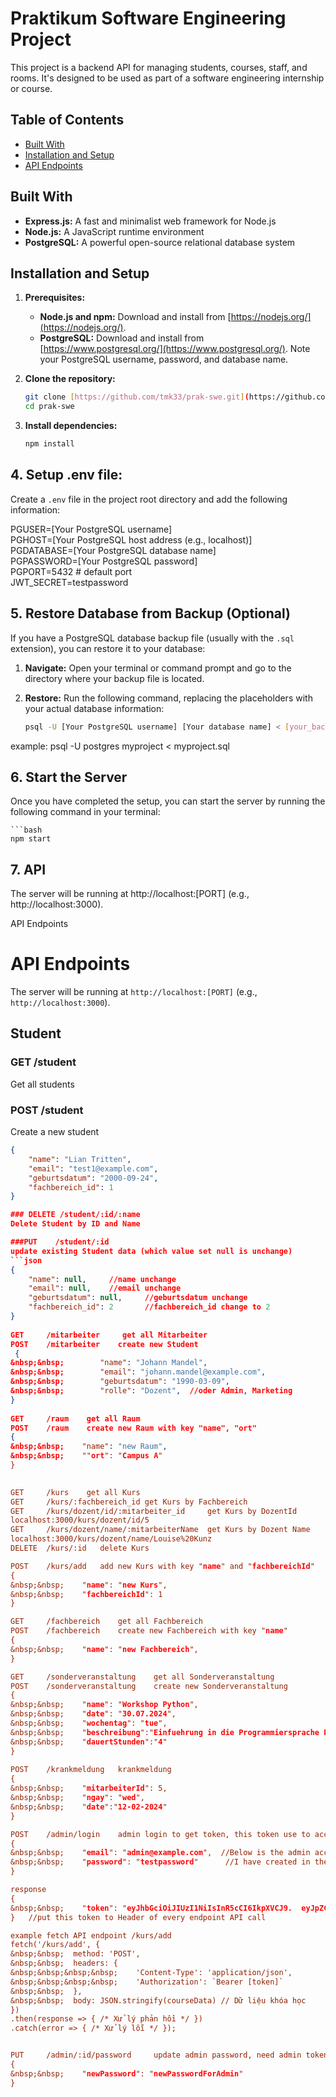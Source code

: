 # Praktikum Software Engineering Project

This project is a backend API for managing students, courses, staff, and rooms. It's designed to be used as part of a software engineering internship or course.

## Table of Contents
- [Built With](#built-with)
- [Installation and Setup](#installation-and-setup)
- [API Endpoints](#api-endpoints)

## Built With
- **Express.js:** A fast and minimalist web framework for Node.js
- **Node.js:** A JavaScript runtime environment
- **PostgreSQL:** A powerful open-source relational database system

## Installation and Setup

1. **Prerequisites:**
   - **Node.js and npm:** Download and install from [https://nodejs.org/](https://nodejs.org/).
   - **PostgreSQL:** Download and install from [https://www.postgresql.org/](https://www.postgresql.org/). Note your PostgreSQL username, password, and database name.

2. **Clone the repository:**
   ```bash
   git clone [https://github.com/tmk33/prak-swe.git](https://github.com/tmk33/prak-swe.git)
   cd prak-swe 

3. **Install dependencies:**
   ```bash
   npm install


## 4. Setup .env file:

Create a `.env` file in the project root directory and add the following information:

PGUSER=[Your PostgreSQL username]  
PGHOST=[Your PostgreSQL host address (e.g., localhost)]  
PGDATABASE=[Your PostgreSQL database name]  
PGPASSWORD=[Your PostgreSQL password]  
PGPORT=5432 # default port  
JWT_SECRET=testpassword

## 5. Restore Database from Backup (Optional)

If you have a PostgreSQL database backup file (usually with the `.sql` extension), you can restore it to your database:

1. **Navigate:** Open your terminal or command prompt and go to the directory where your backup file is located.

2. **Restore:** Run the following command, replacing the placeholders with your actual database information:

   ```bash
   psql -U [Your PostgreSQL username] [Your database name] < [your_backup_file.sql]

  example: psql -U postgres myproject < myproject.sql

## 6. Start the Server

Once you have completed the setup, you can start the server by running the following command in your terminal:

    ```bash
    npm start


## 7. API
The server will be running at http://localhost:[PORT] (e.g., http://localhost:3000).

API Endpoints

# API Endpoints

The server will be running at `http://localhost:[PORT]` (e.g., `http://localhost:3000`).

## Student

### GET /student
Get all students

### POST /student
Create a new student
```json
{
    "name": "Lian Tritten",
    "email": "test1@example.com",
    "geburtsdatum": "2000-09-24",
    "fachbereich_id": 1
}

### DELETE /student/:id/:name  
Delete Student by ID and Name

###PUT    /student/:id    
update existing Student data (which value set null is unchange)  
```json
{  
    "name": null,     //name unchange  
    "email": null,    //email unchange  
    "geburtsdatum": null,     //geburtsdatum unchange  
    "fachbereich_id": 2       //fachbereich_id change to 2  
}  
  
GET     /mitarbeiter     get all Mitarbeiter  
POST    /mitarbeiter    create new Student  
 {
&nbsp;&nbsp;        "name": "Johann Mandel",  
&nbsp;&nbsp;        "email": "johann.mandel@example.com",  
&nbsp;&nbsp;        "geburtsdatum": "1990-03-09",  
&nbsp;&nbsp;        "rolle": "Dozent",  //oder Admin, Marketing  
}
  
GET     /raum    get all Raum  
POST    /raum    create new Raum with key "name", "ort"  
{  
&nbsp;&nbsp;    "name": "new Raum",  
&nbsp;&nbsp;    ""ort": "Campus A"  
}  

  
GET     /kurs    get all Kurs  
GET     /kurs/:fachbereich_id get Kurs by Fachbereich  
GET     /kurs/dozent/id/:mitarbeiter_id     get Kurs by DozentId  
localhost:3000/kurs/dozent/id/5  
GET     /kurs/dozent/name/:mitarbeiterName  get Kurs by Dozent Name  
localhost:3000/kurs/dozent/name/Louise%20Kunz  
DELETE  /kurs/:id   delete Kurs

POST    /kurs/add   add new Kurs with key "name" and "fachbereichId"  
{  
&nbsp;&nbsp;    "name": "new Kurs",  
&nbsp;&nbsp;    "fachbereichId": 1  
}  

GET     /fachbereich    get all Fachbereich  
POST    /fachbereich    create new Fachbereich with key "name"  
{  
&nbsp;&nbsp;    "name": "new Fachbereich",  
}  

GET     /sonderveranstaltung    get all Sonderveranstaltung  
POST    /sonderveranstaltung    create new Sonderveranstaltung  
{  
&nbsp;&nbsp;    "name": "Workshop Python",  
&nbsp;&nbsp;    "date": "30.07.2024",  
&nbsp;&nbsp;    "wochentag": "tue",  
&nbsp;&nbsp;    "beschreibung":"Einfuehrung in die Programmiersprache Python",  
&nbsp;&nbsp;    "dauertStunden":"4"  
}  
  
POST    /krankmeldung   krankmeldung  
{  
&nbsp;&nbsp;    "mitarbeiterId": 5,  
&nbsp;&nbsp;    "ngay": "wed",  
&nbsp;&nbsp;    "date":"12-02-2024"  
}  

POST    /admin/login    admin login to get token, this token use to access endpoints like /kurs/add, /krankmeldung,...  
{  
&nbsp;&nbsp;    "email": "admin@example.com",  //Below is the admin account  
&nbsp;&nbsp;    "password": "testpassword"      //I have created in the database  
}  

response  
{  
&nbsp;&nbsp;    "token": "eyJhbGciOiJIUzI1NiIsInR5cCI6IkpXVCJ9.  eyJpZCI6NCwicm9sbGUiOiJBZG1pbiIsImlhdCI6MTcyMDI2MDA5MywiZXhwIjoxNzIwMjYzNjkzfQ.  eAf9t0ftwZZZrGUSnakShH_3VIQfYQck6g8RjWTIsXg"  
}   //put this token to Header of every endpoint API call  

example fetch API endpoint /kurs/add  
fetch('/kurs/add', {  
&nbsp;&nbsp;  method: 'POST',  
&nbsp;&nbsp;  headers: {  
&nbsp;&nbsp;&nbsp;&nbsp;    'Content-Type': 'application/json',  
&nbsp;&nbsp;&nbsp;&nbsp;    'Authorization': `Bearer [token]`  
&nbsp;&nbsp;  },  
&nbsp;&nbsp;  body: JSON.stringify(courseData) // Dữ liệu khóa học  
})  
.then(response => { /* Xử lý phản hồi */ })  
.catch(error => { /* Xử lý lỗi */ });  


PUT     /admin/:id/password     update admin password, need admin token  
{  
&nbsp;&nbsp;    "newPassword": "newPasswordForAdmin"  
}  




